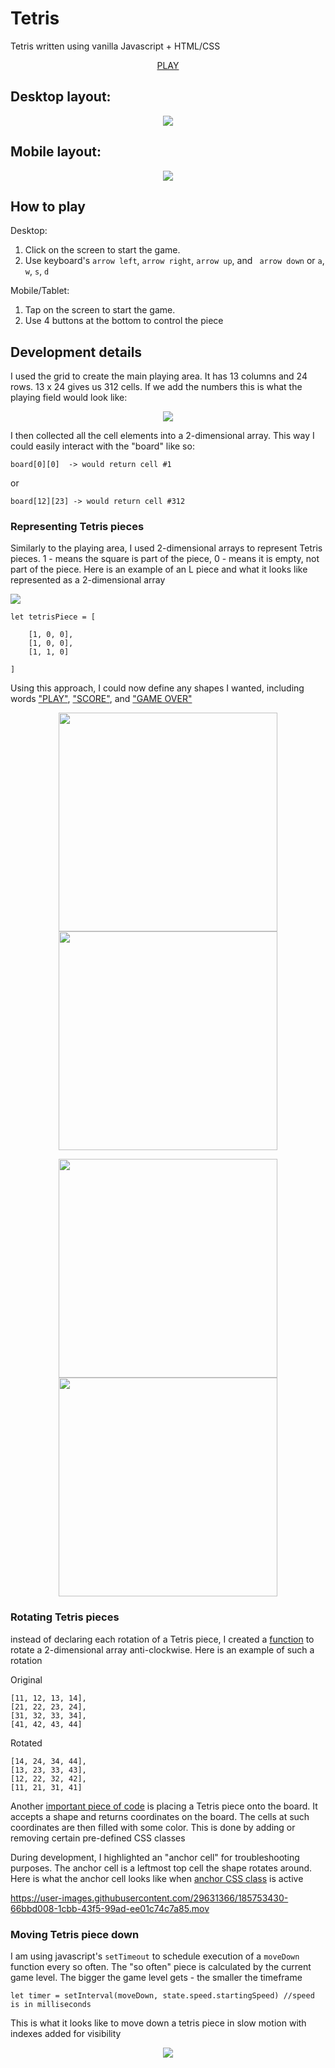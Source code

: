 # Tetris
Tetris written using vanilla Javascript + HTML/CSS

<p align="center">
  <a href="https://povorozniuk.github.io/Tetris">PLAY</a>
</p>

## Desktop layout:

<p align="center">
  <img src="https://user-images.githubusercontent.com/29631366/185742181-206accd6-2839-4957-ac91-10206018bf53.png">
</p>

## Mobile layout:

<p align="center">
  <img src="https://user-images.githubusercontent.com/29631366/185744013-b02df86c-6ab9-47f2-8953-2b82837098a9.png">
</p>

## How to play

Desktop:

1. Click on the screen to start the game. 
2. Use keyboard's `arrow left`, `arrow right`, `arrow up`, and ` arrow down` or `a`, `w`, `s`, `d`

Mobile/Tablet:

1. Tap on the screen to start the game. 
2. Use 4 buttons at the bottom to control the piece

## Development details

I used the grid to create the main playing area. It has 13 columns and 24 rows. 13 x 24 gives us 312 cells. If we add the numbers this is what the playing field would look like:

<p align="center">
  <img src="https://user-images.githubusercontent.com/29631366/185746027-476393ba-8137-4ed9-9b69-2f5727fe8a45.gif">
</p>

I then collected all the cell elements into a 2-dimensional array. This way I could easily interact with the "board" like so: 

```
board[0][0]  -> would return cell #1 
```

or

```
board[12][23] -> would return cell #312
```

### Representing Tetris pieces

Similarly to the playing area, I used 2-dimensional arrays to represent Tetris pieces. 1 - means the square is part of the piece, 0 - means it is empty, not part of the piece. Here is an example of an L piece and what it looks like represented as a 2-dimensional array

<p align="left">
  <img src="https://user-images.githubusercontent.com/29631366/185751840-2bbd3335-dd04-4df4-a7aa-bd9c1a3d64e0.png">
</p>

```
let tetrisPiece = [

    [1, 0, 0],
    [1, 0, 0],
    [1, 1, 0]

]
```

Using this approach, I could now define any shapes I wanted, including words ["PLAY"](https://github.com/povorozniuk/Tetris/blob/main/tetris.js#L60-L86), ["SCORE"](https://github.com/povorozniuk/Tetris/blob/main/tetris.js#L116-L145), and ["GAME OVER"](https://github.com/povorozniuk/Tetris/blob/main/tetris.js#L89-L114)

<p align="center">
  <img width="350" src="https://user-images.githubusercontent.com/29631366/185754918-b9985206-f425-44cd-a11b-851ecc75feb7.png">
  <img width="350" src="https://user-images.githubusercontent.com/29631366/185754919-8aa40ce4-6edc-4a64-bb08-f91c5b281f5c.png">
  
   
</p>

<p align="center">

 <img width="350" src="https://user-images.githubusercontent.com/29631366/185754920-20199591-8d1a-4d3a-a3e4-3d6ed0760965.png">
  <img width="350" src="https://user-images.githubusercontent.com/29631366/185754921-88d8d2fc-4a98-4657-862d-d64fa1cc4332.png">
  
  </p>

### Rotating Tetris pieces

instead of declaring each rotation of a Tetris piece, I created a [function](https://github.com/povorozniuk/Tetris/blob/main/tetris.js#L231-L270) to rotate a 2-dimensional array anti-clockwise. Here is an example of such a rotation

Original

```
[11, 12, 13, 14],
[21, 22, 23, 24],
[31, 32, 33, 34],
[41, 42, 43, 44]
```

Rotated

```
[14, 24, 34, 44],
[13, 23, 33, 43],
[12, 22, 32, 42],
[11, 21, 31, 41]
```


Another [important piece of code](https://github.com/povorozniuk/Tetris/blob/main/tetris.js#L770-L798) is placing a Tetris piece onto the board. It accepts a shape and returns coordinates on the board. The cells at such coordinates are then filled with some color. This is done by adding or removing certain pre-defined CSS classes


During development, I highlighted an "anchor cell" for troubleshooting purposes. The anchor cell is a leftmost top cell the shape rotates around. Here is what the anchor cell looks like when [anchor CSS class](https://github.com/povorozniuk/Tetris/blob/main/main.css#L67-L69) is active



https://user-images.githubusercontent.com/29631366/185753430-66bbd008-1cbb-43f5-99ad-ee01c74c7a85.mov



### Moving Tetris piece down

I am using javascript's `setTimeout` to schedule execution of a `moveDown` function every so often. The "so often" piece is calculated by the current game level. The bigger the game level gets - the smaller the timeframe

```
let timer = setInterval(moveDown, state.speed.startingSpeed) //speed is in milliseconds
```


This is what it looks like to move down a tetris piece in slow motion with indexes added for visibility


<p align="center">
  <img src="https://user-images.githubusercontent.com/29631366/185755290-421da61c-2515-4241-a642-e9150d356a35.gif">
</p>

